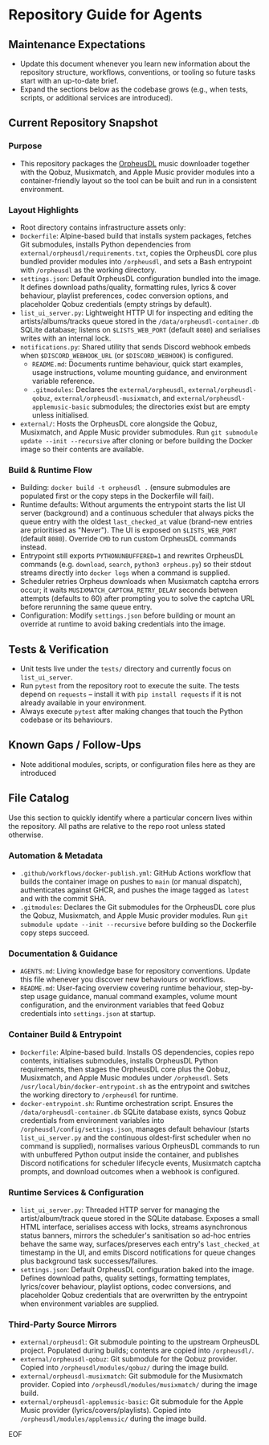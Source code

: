 # Repository Guide for Agents

## Maintenance Expectations
- Update this document whenever you learn new information about the repository structure, workflows, conventions, or tooling so future tasks start with an up-to-date brief.
- Expand the sections below as the codebase grows (e.g., when tests, scripts, or additional services are introduced).

## Current Repository Snapshot

### Purpose
- This repository packages the [OrpheusDL](https://github.com/OrfiTeam/OrpheusDL) music downloader together with the Qobuz, Musixmatch, and Apple Music provider modules into a container-friendly layout so the tool can be built and run in a consistent environment.

### Layout Highlights
- Root directory contains infrastructure assets only:
- `Dockerfile`: Alpine-based build that installs system packages, fetches Git submodules, installs Python dependencies from `external/orpheusdl/requirements.txt`, copies the OrpheusDL core plus bundled provider modules into `/orpheusdl`, and sets a Bash entrypoint with `/orpheusdl` as the working directory.
- `settings.json`: Default OrpheusDL configuration bundled into the image. It defines download paths/quality, formatting rules, lyrics & cover behaviour, playlist preferences, codec conversion options, and placeholder Qobuz credentials (empty strings by default).
- `list_ui_server.py`: Lightweight HTTP UI for inspecting and editing the artists/albums/tracks queue stored in the `/data/orpheusdl-container.db` SQLite database; listens on `$LISTS_WEB_PORT` (default `8080`) and serialises writes with an internal lock.
- `notifications.py`: Shared utility that sends Discord webhook embeds when `$DISCORD_WEBHOOK_URL` (or `$DISCORD_WEBHOOK`) is configured.
  - `README.md`: Documents runtime behaviour, quick start examples, usage instructions, volume mounting guidance, and environment variable reference.
  - `.gitmodules`: Declares the `external/orpheusdl`, `external/orpheusdl-qobuz`, `external/orpheusdl-musixmatch`, and `external/orpheusdl-applemusic-basic` submodules; the directories exist but are empty unless initialised.
- `external/`: Hosts the OrpheusDL core alongside the Qobuz, Musixmatch, and Apple Music provider submodules. Run `git submodule update --init --recursive` after cloning or before building the Docker image so their contents are available.

### Build & Runtime Flow
- Building: `docker build -t orpheusdl .` (ensure submodules are populated first or the copy steps in the Dockerfile will fail).
- Runtime defaults: Without arguments the entrypoint starts the list UI server (background) and a continuous scheduler that always picks the queue entry with the oldest `last_checked_at` value (brand-new entries are prioritised as "Never"). The UI is exposed on `$LISTS_WEB_PORT` (default `8080`). Override `CMD` to run custom OrpheusDL commands instead.
- Entrypoint still exports `PYTHONUNBUFFERED=1` and rewrites OrpheusDL commands (e.g. `download`, `search`, `python3 orpheus.py`) so their stdout streams directly into `docker logs` when a command is supplied.
- Scheduler retries Orpheus downloads when Musixmatch captcha errors occur; it waits `MUSIXMATCH_CAPTCHA_RETRY_DELAY` seconds between attempts (defaults to 60) after prompting you to solve the captcha URL before rerunning the same queue entry.
- Configuration: Modify `settings.json` before building or mount an override at runtime to avoid baking credentials into the image.

## Tests & Verification
- Unit tests live under the ``tests/`` directory and currently focus on ``list_ui_server``.
- Run ``pytest`` from the repository root to execute the suite. The tests depend on ``requests`` –
  install it with ``pip install requests`` if it is not already available in your environment.
- Always execute ``pytest`` after making changes that touch the Python codebase or its behaviours.

## Known Gaps / Follow-Ups
- Note additional modules, scripts, or configuration files here as they are introduced

## File Catalog
Use this section to quickly identify where a particular concern lives within the repository. All
paths are relative to the repo root unless stated otherwise.

### Automation & Metadata
- `.github/workflows/docker-publish.yml`: GitHub Actions workflow that builds the container image
  on pushes to `main` (or manual dispatch), authenticates against GHCR, and pushes the image tagged
  as `latest` and with the commit SHA.
- `.gitmodules`: Declares the Git submodules for the OrpheusDL core plus the Qobuz, Musixmatch,
  and Apple Music provider modules. Run `git submodule update --init --recursive` before building so the
  Dockerfile copy steps succeed.

### Documentation & Guidance
- `AGENTS.md`: Living knowledge base for repository conventions. Update this file whenever you
  discover new behaviours or workflows.
- `README.md`: User-facing overview covering runtime behaviour, step-by-step usage guidance,
  manual command examples, volume mount configuration, and the environment variables that feed
  Qobuz credentials into `settings.json` at startup.

### Container Build & Entrypoint
- `Dockerfile`: Alpine-based build. Installs OS dependencies, copies repo contents, initialises
  submodules, installs OrpheusDL Python requirements, then stages the OrpheusDL core plus the Qobuz,
  Musixmatch, and Apple Music modules under `/orpheusdl`. Sets `/usr/local/bin/docker-entrypoint.sh` as the
  entrypoint and switches the working directory to `/orpheusdl` for runtime.
- `docker-entrypoint.sh`: Runtime orchestration script. Ensures the `/data/orpheusdl-container.db` SQLite database exists,
  syncs Qobuz credentials from environment variables into `/orpheusdl/config/settings.json`, manages default
  behaviour (starts `list_ui_server.py` and the continuous oldest-first scheduler when no command is supplied),
  normalises various OrpheusDL commands to run with unbuffered Python output inside the container, and publishes
  Discord notifications for scheduler lifecycle events, Musixmatch captcha prompts, and download outcomes when a webhook
  is configured.

### Runtime Services & Configuration
- `list_ui_server.py`: Threaded HTTP server for managing the artist/album/track queue stored in the SQLite database. Exposes
  a small HTML interface, serialises access with locks, streams asynchronous status banners, mirrors the scheduler's
  sanitisation so ad-hoc entries behave the same way, surfaces/preserves each entry's `last_checked_at` timestamp in
  the UI, and emits Discord notifications for queue changes plus background task successes/failures.
- `settings.json`: Default OrpheusDL configuration baked into the image. Defines download paths,
  quality settings, formatting templates, lyrics/cover behaviour, playlist options, codec
  conversions, and placeholder Qobuz credentials that are overwritten by the entrypoint when
  environment variables are supplied.

### Third-Party Source Mirrors
- `external/orpheusdl`: Git submodule pointing to the upstream OrpheusDL project. Populated during
  builds; contents are copied into `/orpheusdl/`.
- `external/orpheusdl-qobuz`: Git submodule for the Qobuz provider. Copied into
  `/orpheusdl/modules/qobuz/` during the image build.
- `external/orpheusdl-musixmatch`: Git submodule for the Musixmatch provider. Copied into
  `/orpheusdl/modules/musixmatch/` during the image build.
- `external/orpheusdl-applemusic-basic`: Git submodule for the Apple Music provider (lyrics/covers/playlists). Copied into
  `/orpheusdl/modules/applemusic/` during the image build.

EOF
